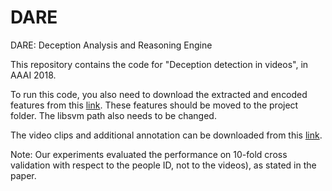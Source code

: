 # DARE
DARE: Deception Analysis and Reasoning Engine

This repository contains the code for "Deception detection in videos", in AAAI 2018.

To run this code, you also need to download the extracted and encoded features from this [link](https://drive.google.com/file/d/1W1DRmQXw3o7lqYLMD8LyNjXC4S09S38l/view?usp=sharing). These features should be moved to the project folder. The libsvm path also needs to be changed.

The video clips and additional annotation can be downloaded from this [link](https://www.dropbox.com/s/n2fk939xi08l5d3/Video_chunks.zip?dl=0).

Note: Our experiments evaluated the performance on 10-fold cross validation with respect to the people ID, not to the videos), as stated in the paper.
